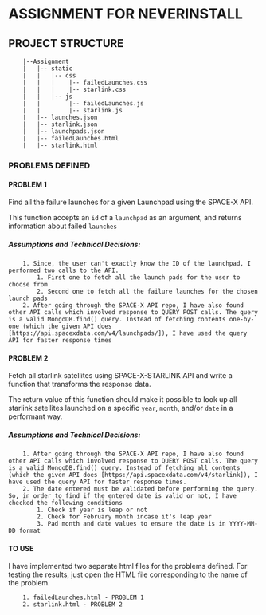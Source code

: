 # ASSIGNMENT FOR NEVERINSTALL

## PROJECT STRUCTURE
```
	|--Assignment
	|	|-- static
	|	|	|-- css
	|	|	|    |-- failedLaunches.css
	|	|	|    |-- starlink.css
	|	|	|-- js
	|	|	     |-- failedLaunches.js
	|	|	     |-- starlink.js
	|	|-- launches.json
	|	|-- starlink.json
	|	|-- launchpads.json
	|	|-- failedLaunches.html
	|	|-- starlink.html
```

### PROBLEMS DEFINED
#### PROBLEM 1
Find all the failure launches for a given Launchpad using the SPACE-X API.

This function accepts an `id` of a `launchpad` as an argument, and returns information about failed `launches`

##### Assumptions and Technical Decisions:
```
	1. Since, the user can't exactly know the ID of the launchpad, I performed two calls to the API.
		1. First one to fetch all the launch pads for the user to choose from
		2. Second one to fetch all the failure launches for the chosen launch pads
	2. After going through the SPACE-X API repo, I have also found other API calls which involved response to QUERY POST calls. The query is a valid MongoDB.find() query. Instead of fetching contents one-by-one (which the given API does [https://api.spacexdata.com/v4/launchpads/]), I have used the query API for faster response times
```

#### PROBLEM 2
Fetch all starlink satellites using SPACE-X-STARLINK API and write a function that transforms the response data.

The return value of this function should make it possible to look up all starlink satellites launched on a specific `year`, `month`, and/or `date` in a performant way.

##### Assumptions and Technical Decisions:
```
	1. After going through the SPACE-X API repo, I have also found other API calls which involved response to QUERY POST calls. The query is a valid MongoDB.find() query. Instead of fetching all contents (which the given API does [https://api.spacexdata.com/v4/starlink]), I have used the query API for faster response times.
	2. The date entered must be validated before performing the query. So, in order to find if the entered date is valid or not, I have checked the following conditions
		1. Check if year is leap or not
		2. Check for February month incase it's leap year
		3. Pad month and date values to ensure the date is in YYYY-MM-DD format
```
#### TO USE
I have implemented two separate html files for the problems defined. For testing the results, just open the HTML file corresponding to the name of the problem.
```
	1. failedLaunches.html - PROBLEM 1
	2. starlink.html - PROBLEM 2
```
